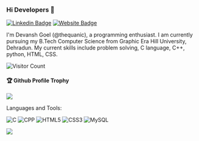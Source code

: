 ### Hi Developers 👋


[![Linkedin Badge](https://img.shields.io/badge/-DEVANSH-blue?style=flat-square&logo=Linkedin&logoColor=white&link=https://www.linkedin.com/in/devansh-goel-696b2a216/)](https://www.linkedin.com/in/devansh-goel-696b2a216/)
[![Website Badge](https://img.shields.io/badge/WebSite-DEVANSH-green)](https://thequanic.github.io/my_profile/)


I'm
Devansh Goel (@thequanic), a programming enthusiast. I am currently pursuing my B.Tech Computer Science from Graphic Era Hill University, Dehradun. My current skills include problem solving, C language, C++, python, HTML, CSS. 


![Visitor Count](https://profile-counter.glitch.me/thequanic/count.svg)

<div>
  <h4>🏆 Github Profile Trophy</h4>
  <a href="https://github.com/ryo-ma/github-profile-trophy">
    <img src="https://github-profile-trophy.vercel.app/?username=thequanic&column=7"/>
  </a>
</div>

Languages and Tools: 

<img alt="C" src="https://img.shields.io/badge/-%23E34F26.svg?style=flat-square&logo=C&logoColor=white"/> <img alt="CPP" src="https://img.shields.io/badge/++-%231572B6.svg?style=flat-square&logo=C&logoColor=white"/> <img alt="HTML5" src="https://img.shields.io/badge/html5-%23E34F26.svg?style=flat-square&logo=html5&logoColor=white"/> <img alt="CSS3" src="https://img.shields.io/badge/css3-%231572B6.svg?style=flat-square&logo=css3&logoColor=white"/> <img alt="MySQL" src="https://img.shields.io/badge/mysql-%2300f.svg?style=flat-square&logo=mysql&logoColor=white"/> 


![](https://activity-graph.herokuapp.com/graph?username=thequanic&theme=react-dark&area=true)
<!--
**thequanic/thequanic** is a ✨ _special_ ✨ repository because its `README.md` (this file) appears on your GitHub profile.

Here are some ideas to get you started:

- 🔭 I’m currently working on ...
- 🌱 I’m currently learning Full Stack Development
- 👯 I’m looking to collaborate on ...
- 🤔 I’m looking for help with ...
- 💬 Ask me about ...
- 📫 How to reach me: ...
- 😄 Pronouns: ...
- ⚡ Fun fact: .....

-->

